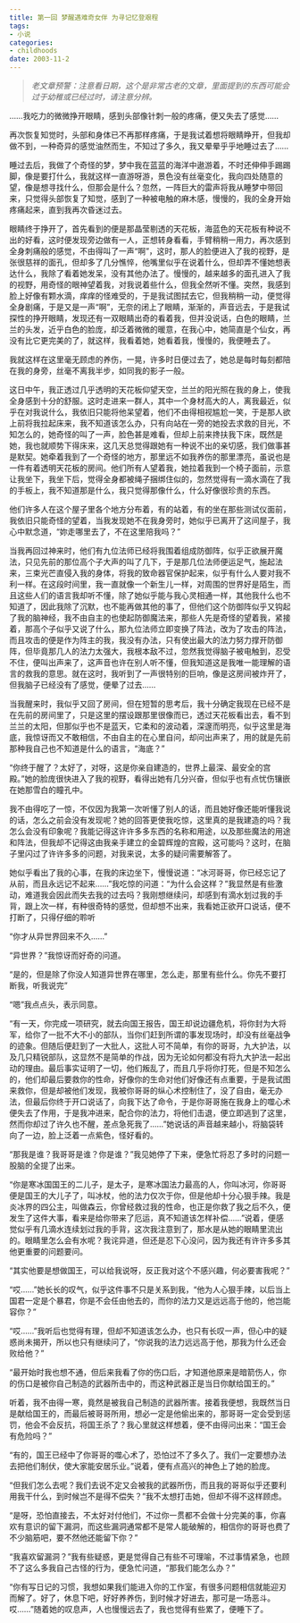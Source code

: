 ```yaml
---
title: 第一回 梦醒遇难奇女伴 为寻记忆登艰程
tags:
- 小说
categories:
- childhoods
date: 2003-11-2
---
```


> *老文章预警：注意看日期，这个是非常古老的文章，里面提到的东西可能会过于幼稚或已经过时，请注意分辨。*

……我吃力的微微挣开眼睛，感到头部像针刺一般的疼痛，便又失去了感觉……

再次恢复知觉时，头部和身体已不再那样疼痛，于是我试着想将眼睛睁开，但我却做不到，一种奇异的感觉油然而生，不知过了多久，我又晕晕乎乎地睡过去了……


睡过去后，我做了个奇怪的梦，梦中我在蓝蓝的海洋中遨游着，不时还伸伸手踢踢脚，像是要打什么，我就这样一直游呀游，景色没有丝毫变化，我向四处随意的望，像是想寻找什么，但那会是什么？忽然，一阵巨大的雷声将我从睡梦中带回来，只觉得头部恢复了知觉，感到了一种被电触的麻木感，慢慢的，我的全身开始疼痛起来，直到我再次昏迷过去。

眼睛终于挣开了，首先看到的便是那晶莹剔透的天花板，海蓝色的天花板有种说不出的好看，这时便发现旁边做有一人，正想转身看看，手臂稍稍一用力，再次感到全身刺痛般的感觉，不由得叫了一声“啊”，这时，那人的脸便进入了我的视野，是张很慈祥的面孔，但却多了几分憔悴，他嘴里似乎在说着什么，但却弄不懂她想表达什么，我除了看着她发呆，没有其他办法了。慢慢的，越来越多的面孔进入了我的视野，用奇怪的眼神望着我，对我说着些什么，但我全然听不懂。突然，我感到脸上好像有颗水滴，痒痒的怪难受的，于是我试图拭去它，但我稍稍一动，便觉得全身剧痛，于是又是一声“啊”，无奈的闭上了眼睛，渐渐的，声音远去，于是我试探性的挣开眼睛，发现还有一双眼睛出奇的看着我，但并没说话，白色的眼睛，兰兰的头发，近乎白色的脸庞，却泛着微微的暖意，在我心中，她简直是个仙女，再没有比它更完美的了，就这样，我看着她，她看着我，慢慢的，我便睡去了。

我就这样在这里毫无顾虑的养伤，一晃，许多时日便过去了，她总是每时每刻都陪在我的身旁，丝毫不离我半步，如同我的影子一般。


这日中午，我正透过几乎透明的天花板仰望天空，兰兰的阳光照在我的身上，使我全身感到十分的舒服。这时走进来一群人，其中一个身材高大的人，离我最近，似乎在对我说什么，我依旧只能将他呆望着，他们不由得相视尴尬一笑，于是那人欲上前将我拉起床来，我不知道该怎么办，只有向站在一旁的她投去求救的目光，不知怎么的，她奇怪的叫了一声，脸色甚是难看，但却上前来搀扶我下床，既然是她，我也就顺势下得床来，这几天总觉得跟她有一种说不出的亲切感，我们做事甚是默契。她牵着我到了一个奇怪的地方，那里远不如我养伤的那里漂亮，虽说也是一件有着透明天花板的房间。他们所有人望着我，她拉着我到一个椅子面前，示意让我坐下，我坐下后，觉得全身都被绳子捆绑住似的，忽然觉得有一滴水滴在了我的手板上，我不知道那是什么，我只觉得那像什么，什么好像很珍贵的东西。


他们许多人在这个屋子里各个地方分布着，有的站着，有的坐在那些测试仪面前，我依旧只能奇怪的望着，当我发现她不在我身旁时，她似乎已离开了这间屋子，我心中默念道，“妳走哪里去了，不在这里陪我吗？”

当我再回过神来时，他们有九位法师已经将我围着组成防御阵，似乎正欲展开魔法，只见先前的那位高个子大声的叫了几下，于是那几位法师便运足气，施起法来，三束光芒直侵入我的身体，将我的致命器官保护起来，似乎有什么人要对我不利一样。在这段时间里，我一直就像一个新生儿一样，对周围的世界好是陌生，而且这些人们的语言我却听不懂，除了她似乎能与我心灵相通一样，其他我什么也不知道了，因此我除了沉默，也不能再做其他的事了，但他们这个防御阵似乎又钩起了我的脑神经，我不由自主的也使起防御魔法来，那些人先是奇怪的望着我，紧接着，那高个子似乎又说了什么，那九位法师立即变换了阵法，改为了攻击的阵法，而且攻击的便是作为阵主的我，我没有办法，只有使出最大的法力努力撑开防御阵，但毕竟那几人的法力太强大，我根本敌不过，忽然我觉得脑子被电触到，忍受不住，便叫出声来了，这声音也许在别人听不懂，但我知道这是我唯一能理解的语言的救我的意思。就在这时，我听到了一声很特别的巨响，像是这房间被炸开了，但我脑子已经没有了感觉，便晕了过去……

当我醒来时，我似乎又回了房间，但在短暂的思考后，我十分确定我现在已经不是在先前的房间里了，只是这里的摆设跟那里很像而已，透过天花板看出去，看不到兰兰的太阳，但那似乎也不是蓝天，它柔和的波动着，深邃而明亮，似乎这里是海底，我惊讶而又不敢相信，不由自主的在心里自问，却问出声来了，用的就是先前那种我自己也不知道是什么的语言，“海底？”

“你终于醒了？太好了，对呀，这是你亲自建造的，世界上最深、最安全的宫殿。”她的脸庞很快进入了我的视野，看得出她有几分兴奋，但似乎也有点忧伤镶嵌在她那雪白的瞳孔中。

我不由得吃了一惊，不仅因为我第一次听懂了别人的话，而且她好像还能听懂我说的话，怎么之前会没有发现呢？她的回答更使我吃惊，这里真的是我建造的吗？我怎么会没有印象呢？我能记得这许许多多东西的名称和用途，以及那些魔法的用途和阵法，但我却不记得这由我亲手建立的金碧辉煌的宫殿，这可能吗？这时，在脑子里闪过了许许多多的问题，对我来说，太多的疑问需要解答了。

她似乎看出了我的心事，在我的床边坐下，慢慢说道：“冰河哥哥，你已经忘记了从前，而且永远记不起来……”我吃惊的问道：“为什么会这样？”我显然是有些激动，难道我会因此而失去我的过去吗？我刚想继续问，却感到有滴水划过我的手背，跟上次一样，有种很奇特的感觉，但却想不出来，我看她正欲开口说话，便不打断了，只得仔细的聆听

“你才从异世界回来不久……”

“异世界？”我惊讶而好奇的问道。

“是的，但是除了你没人知道异世界在哪里，怎么走，那里有些什么。你先不要打断我，听我说完”


“嗯”我点点头，表示同意。

“有一天，你完成一项研究，就去向国王报告，国王却说边疆危机，将你封为大将军，给你了一批不大不小的部队，当你们赶到所谓的事发现场时，却没有丝毫战争的迹象。但随后便赶到了一大批人，这批人可不简单，有你的哥哥，九大护法，以及几只精锐部队，这显然不是简单的作战，因为无论如何都没有将九大护法一起出动的理由。最后事实证明了一切，他们叛乱了，而且几乎将你打死，但是不知怎么的，他们却最后要救你的性命，好像你的生命对他们好像还有点重要，于是我试图来救你，但是却被他们发现，我被你哥哥的纵心术控制住了，没了自由，毫无办法，但最后你终于开口说话了，向我下达了命令，于是你哥哥施在我身上的噬心术便失去了作用，于是我冲进来，配合你的法力，将他们击退，便立即逃到了这里，然而你却过了许久也不醒，差点急死我了……”她说话的声音越来越小，将脑袋转向了一边，脸上泛着一点紫色，怪好看的。

“那我是谁？我哥哥是谁？你是谁？”我见她停了下来，便急忙将忍了多时的问题一股脑的全提了出来。


“你是寒冰国国王的二儿子，是太子，是寒冰国法力最高的人，你叫冰河，你哥哥便是国王的大儿子了，叫冰杖，他的法力仅次于你，但是他却十分心狠手辣。我是炎冰界的四公主，叫做森云，你曾经救过我的性命，也正是你救了我之后不久，便发生了这件大事，看来是给你带来了厄运，真不知道该怎样补偿……”说着，便感觉似乎有几滴水连续划过我的手背，这次我注意到了，那水是从她的眼睛里流出的。眼睛里怎么会有水呢？我诧异道，但还是忍下心没问，因为我还有许许多多其他更重要的问题要问。

“其实他要是想做国王，可以给我说呀，反正我对这个不感兴趣，何必要害我呢？”

“哎……”她长长的叹气，似乎这件事不只是关系到我，“他为人心狠手辣，以后当上国君一定是个暴君，你是不会任由他去的，而你的法力又是远远高于他的，他岂能容你？”

“哎……”我听后也觉得有理，但却不知道该怎么办，也只有长叹一声，但心中的疑惑尚未揭开，所以也只有继续问了，“你说我的法力远远高于他，那我为什么还会败给他？”

“最开始时我也想不通，但后来我看了你的伤口后，才知道他原来是暗箭伤人，你的伤口是被你自己制造的武器所击中的，而这种武器正是当日你献给国王的。”


听着，我不由得一寒，竟然是被我自己制造的武器所害。接着我便想，我既然当日是献给国王的，而最后被哥哥所用，想必一定是他偷出来的，那哥哥一定会受到惩罚，他会不会反抗，将国王杀了？我心里就这样想着，便不由得问出来：“国王会有危险吗？”


“有的，国王已经中了你哥哥的噬心术了，恐怕过不了多久了。我们一定要想办法去把他们制伏，使大家能安居乐业。”说着，便有点高兴的神色上了她的脸庞。


“但我们怎么去呢？我们去说不定又会被我的武器所伤，而且我的哥哥似乎还要利用我干什么，到时候岂不是得不偿失？”我不太想打击她，但却不得不这样顾虑。


“是呀，恐怕直接去，不太好对付他们，不过你一贯都不会做十分完美的事，你喜欢有意识的留下漏洞，而这些漏洞通常都不是常人能破解的，相信你的哥哥也费了不少脑筋吧，要不然他还能留下你？”

“我喜欢留漏洞？”我有些疑惑，更是觉得自己有些不可理喻，不过事情紧急，也顾不了这么多我自己古怪的行为，便急忙问道，“那我们能怎么办？”


“你有写日记的习惯，我想如果我们能进入你的工作室，有很多问题相信就能迎刃而解了。好了，休息下吧，好好养养伤，到时候才好进去，那可是一场恶斗。哎……”随着她的叹息声，人也慢慢远去了，我也觉得有些累了，便睡下了。



